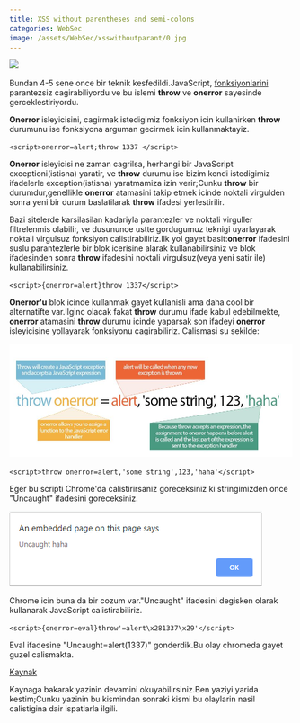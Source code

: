 ```yaml
---
title: XSS without parentheses and semi-colons
categories: WebSec
image: /assets/WebSec/xsswithoutparant/0.jpg
---
```


<img src="{{ page.image | prepend:site.baseurl | replace:'//','/' }}" >

Bundan 4-5 sene once bir teknik kesfedildi.JavaScript, [fonksiyonlarini](http://www.thespanner.co.uk/2012/05/01/xss-technique-without-parentheses/) parantezsiz cagirabiliyordu ve bu islemi **throw** ve **onerror** sayesinde gerceklestiriyordu.

**Onerror** isleyicisini, cagirmak istedigimiz fonksiyon icin kullanirken **throw** durumunu ise fonksiyona arguman gecirmek icin kullanmaktayiz.

`<script>onerror=alert;throw 1337 </script>`

**Onerror** isleyicisi ne zaman cagrilsa, herhangi bir JavaScript exceptioni(istisna) yaratir, ve **throw** durumu ise bizim kendi istedigimiz ifadelerle exception(istisna) yaratmamiza izin verir;Cunku **throw** bir durumdur,genellikle **onerror** atamasini takip etmek icinde noktali virgulden sonra yeni bir durum baslatilarak **throw** ifadesi yerlestirilir.

Bazi sitelerde karsilasilan kadariyla parantezler ve noktali virguller filtrelenmis olabilir, ve dusununce ustte gordugumuz teknigi uyarlayarak noktali virgulsuz fonksiyon calistirabiliriz.Ilk yol gayet basit:**onerror** ifadesini suslu parantezlerle bir blok icerisine alarak kullanabilirsiniz ve blok ifadesinden sonra **throw** ifadesini noktali virgulsuz(veya yeni satir ile) kullanabilirsiniz.

`<script>{onerror=alert}throw 1337</script>`

**Onerror'u** blok icinde kullanmak gayet kullanisli ama daha cool bir alternatifte var.Ilginc olacak fakat **throw** durumu ifade kabul edebilmekte, **onerror** atamasini **throw** durumu icinde yaparsak son ifadeyi **onerror** isleyicisine yollayarak fonksiyonu cagirabiliriz. Calismasi su sekilde:

![](/assets/WebSec/xsswithoutparant/1.png)

`<script>throw onerror=alert,'some string',123,'haha'</script>`

Eger bu scripti Chrome'da calistirirsaniz goreceksiniz ki stringimizden once "Uncaught" ifadesini goreceksiniz.

![](/assets/WebSec/xsswithoutparant/2.png)

Chrome icin buna da bir cozum var."Uncaught" ifadesini degisken olarak kullanarak JavaScript calistirabiliriz.

`<script>{onerror=eval}throw'=alert\x281337\x29'</script>`

Eval ifadesine "Uncaught=alert(1337)" gonderdik.Bu olay chromeda gayet guzel calismakta.

[Kaynak](https://portswigger.net/blog/xss-without-parentheses-and-semi-colons)

Kaynaga bakarak yazinin devamini okuyabilirsiniz.Ben yaziyi yarida kestim;Cunku yazinin bu kismindan sonraki kismi bu olaylarin nasil calistigina dair ispatlarla ilgili.

